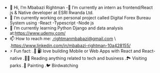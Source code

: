 - 👋 Hi, I’m Mbabazi Rightman 
-🏢 I’m currently an intern as frontend/React js & Native developer at ESRI Rwanda Ltd.  
- 🔭 I’m currently working on personal project called Digital Forex Bureau System using -React -Typescript -Node js
- 🌱 I’m currently learning Python Django and data analysis at:https://www.udemy.com/
- 📫 How to reach me: .rightmanmbabazi@gmail.com \                                              
                      .https://www.linkedin.com/in/mbabazi-rightman-10a428155/
- ⚡ Fun fact:
     .📱 🖥️I love building Mobile or Web Apps with React and React-native
     .🧑‍💻 Reading anything related to tech and business
     .🏞️ Visiting parks
     .🎨 Painting
     .🐦 Birdwatching
     

<!---
Mbabazi-Rightman22/Mbabazi-Rightman22 is a ✨ special ✨ repository because its `README.md` (this file) appears on your GitHub profile.
You can click the Preview link to take a look at your changes.
--->
